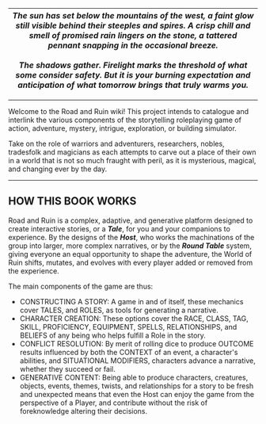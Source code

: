 
| *The sun has set below the mountains of the west, a faint glow still visible behind their steeples and spires. A crisp chill and smell of promised rain lingers on the stone, a tattered pennant snapping in the occasional breeze.*<br><br>*The shadows gather. Firelight marks the threshold of what some consider safety. But it is your burning expectation and anticipation of what tomorrow brings that truly warms you.* |
| ------------------------------------------------------------------------------------------------------------------------------------------------------------------------------------------------------------------------------------------------------------------------------------------------------------------------------------------------------------------------------------------------------------------------------- |

________________________

Welcome to the Road and Ruin wiki! This project intends to catalogue and interlink the various components of the storytelling roleplaying game of action, adventure, mystery, intrigue, exploration, or building simulator.

Take on the role of warriors and adventurers, researchers, nobles, tradesfolk and magicians as each attempts to carve out a place of their own in a world that is not so much fraught with peril, as it is mysterious, magical, and changing ever by the day.

________________________
## HOW THIS BOOK WORKS

Road and Ruin is a complex, adaptive, and generative platform designed to create interactive stories, or a ***Tale***, for you and your companions to experience. By the designs of the ***Host***, who works the machinations of the group into larger, more complex narratives, or by the ***Round Table*** system, giving everyone an equal opportunity to shape the adventure, the World of Ruin shifts, mutates, and evolves with every player added or removed from the experience.

The main components of the game are thus:
- CONSTRUCTING A STORY: A game in and of itself, these mechanics cover TALES, and ROLES, as tools for generating a narrative.
- CHARACTER CREATION: These options cover the RACE, CLASS, TAG, SKILL, PROFICIENCY, EQUIPMENT, SPELLS, RELATIONSHIPS, and BELIEFS of any being who helps fulfill a Role in the story.
- CONFLICT RESOLUTION: By merit of rolling dice to produce OUTCOME results influenced by both the CONTEXT of an event, a character's abilities, and SITUATIONAL MODIFIERS, characters advance a narrative, whether they succeed or fail.
- GENERATIVE CONTENT: Being able to produce characters, creatures, objects, events, themes, twists, and relationships for a story to be fresh and unexpected means that even the Host can enjoy the game from the perspective of a Player, and contribute without the risk of foreknowledge altering their decisions.



